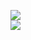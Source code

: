 [![](https://img.shields.io/badge/Made%20With-Github%20Spray-lightgrey.svg?style=for-the-badge&logo=github)](https://github.com/Annihil/github-spray#29447)  
[![](https://i.imgur.com/2DrTn0Z.gif)](https://github.com/Annihil/github-spray)